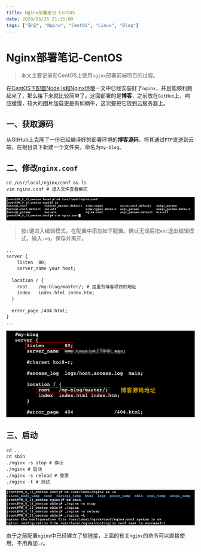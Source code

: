 ```yaml
---
title: Nginx部署笔记-CentOS
date: 2020/05/26 21:35:00
tags: ["杂记", "Nginx", "CentOS", "Linux", "Blog"]
---
```


# Nginx部署笔记-CentOS

<ClientOnly>
  <display-bar :displayData="$frontmatter"></display-bar>
</ClientOnly>

> 本文主要记录在CentOS上使用`nginx`部署前端项目的过程。

在[CentOS下配置Node.js和Nginx环境](/blog/other/devtool/nodejs-config-for-centos.html)一文中已经安装好了`nginx`，并且能顺利跑起来了，那么接下来就比较简单了。这回部署的是**博客**，之前放在`GitHub`上，响应缓慢，较大的图片加载更是有如蜗牛，这次要把它放到云服务器上。

## 一、获取源码

从GitHub上克隆了一份已经编译好的部署环境的**博客源码**，将其通过`FTP`发送到云端，在根目录下新建一个文件夹，命名为`my-blog`。

## 二、修改`nginx.conf`

```shell
cd /usr/local/nginx/conf && ls
vim nginx.conf # 进入文件查看模式
```

![nginx-deploy-for-centos-01](/images/other/aboutdeploy/nginx-deploy-for-centos-01.png)

> 按`i`键进入编辑模式，在配置中添加如下配置。确认无误后按`esc`退出编辑模式，输入`:wq`，保存并离开。

```nginx
...
server {
	listen	80;
	server_name	your host;

  location / {
    root	/my-blog/master/; # 这里为博客项目的地址
    index	index.html index.htm;
  }

  error_page /404.html;
}
...
```

![nginx-deploy-for-centos-02](/images/other/aboutdeploy/nginx-deploy-for-centos-02.png)

## 三、启动

```shell
cd ..
cd sbin
./nginx -s stop # 停止
./nginx # 启动
./nginx -s reload # 重置
./nginx -t # 测试
```

![nginx-deploy-for-centos-03](/images/other/aboutdeploy/nginx-deploy-for-centos-03.png)

由于之前配置`nginx`中已经建立了软链接，上面的有关`nginx`的命令可以直接使用，不用再加`./`。

